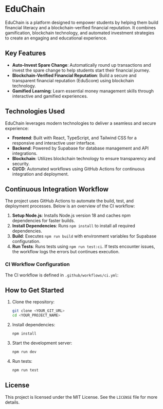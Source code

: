 # EduChain

EduChain is a platform designed to empower students by helping them build financial literacy and a blockchain-verified financial reputation. It combines gamification, blockchain technology, and automated investment strategies to create an engaging and educational experience.

## Key Features

- **Auto-Invest Spare Change**: Automatically round up transactions and invest the spare change to help students start their financial journey.
- **Blockchain-Verified Financial Reputation**: Build a secure and transparent financial reputation (EduScore) using blockchain technology.
- **Gamified Learning**: Learn essential money management skills through interactive and gamified experiences.

## Technologies Used

EduChain leverages modern technologies to deliver a seamless and secure experience:

- **Frontend**: Built with React, TypeScript, and Tailwind CSS for a responsive and interactive user interface.
- **Backend**: Powered by Supabase for database management and API integrations.
- **Blockchain**: Utilizes blockchain technology to ensure transparency and security.
- **CI/CD**: Automated workflows using GitHub Actions for continuous integration and deployment.

## Continuous Integration Workflow

The project uses GitHub Actions to automate the build, test, and deployment processes. Below is an overview of the CI workflow:

1. **Setup Node.js**: Installs Node.js version 18 and caches npm dependencies for faster builds.
2. **Install Dependencies**: Runs `npm install` to install all required dependencies.
3. **Build**: Executes `npm run build` with environment variables for Supabase configuration.
4. **Run Tests**: Runs tests using `npm run test:ci`. If tests encounter issues, the workflow logs the errors but continues execution.

### CI Workflow Configuration

The CI workflow is defined in `.github/workflows/ci.yml`:

## How to Get Started

1. Clone the repository:

   ```sh
   git clone <YOUR_GIT_URL>
   cd <YOUR_PROJECT_NAME>
   ```

2. Install dependencies:

   ```sh
   npm install
   ```

3. Start the development server:

   ```sh
   npm run dev
   ```

4. Run tests:

   ```sh
   npm run test
   ```

## License

This project is licensed under the MIT License. See the `LICENSE` file for more details.
